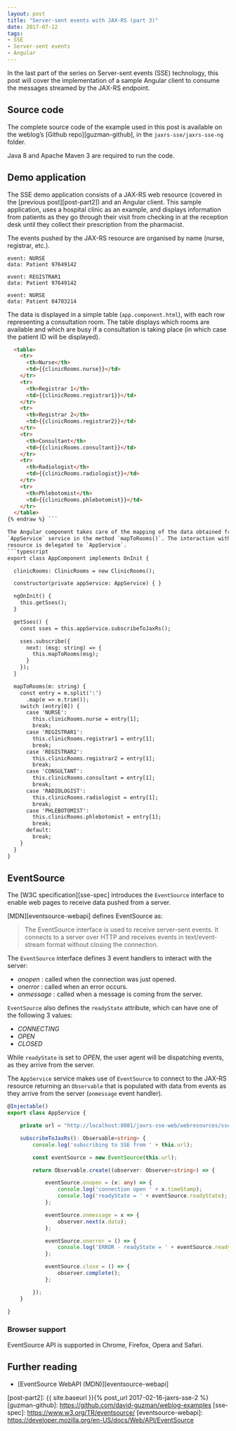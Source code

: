 ```yaml
---
layout: post
title: "Server-sent events with JAX-RS (part 3)"
date: 2017-07-12
tags:
- SSE
- Server-sent events
- Angular
---
```


In the last part of the series on Server-sent events (SSE) technology, this
post will cover the implementation of a sample Angular client to consume the
messages streamed by the JAX-RS endpoint.

## Source code

The complete source code of the example used in this post is available on the
weblog’s [Github repo][guzman-github], in the `jaxrs-sse/jaxrs-sse-ng` folder.

Java 8 and Apache Maven 3 are required to run the code.

## Demo application

The SSE demo application consists of a JAX-RS web resource (covered in the
[previous post][post-part2]) and an Angular client.
This sample application, uses a hospital clinic as an example, and displays
information from patients as they go through their visit from checking in at
the reception desk until they collect their prescription from the pharmacist.

The events pushed by the JAX-RS resource are organised by name (nurse, registrar, etc.).
```
event: NURSE
data: Patient 97649142

event: REGISTRAR1
data: Patient 97649142

event: NURSE
data: Patient 04703214
```
The data is displayed in a simple table (`app.component.html`), with each row
representing a consultation room. The table displays which rooms are available and
which are busy if a consultation is taking place (in which case the patient ID
will be displayed).
```html {% raw %}
  <table>
    <tr>
      <th>Nurse</th>
      <td>{{clinicRooms.nurse}}</td>
    </tr>
    <tr>
      <th>Registrar 1</th>
      <td>{{clinicRooms.registrar1}}</td>
    </tr>
    <tr>
      <th>Registrar 2</th>
      <td>{{clinicRooms.registrar2}}</td>
    </tr>
    <tr>
      <th>Consultant</th>
      <td>{{clinicRooms.consultant}}</td>
    </tr>
    <tr>
      <th>Radiologist</th>
      <td>{{clinicRooms.radiologist}}</td>
    </tr>
    <tr>
      <th>Phlebotomist</th>
      <td>{{clinicRooms.phlebotomist}}</td>
    </tr>
  </table>
{% endraw %} ```

The Angular component takes care of the mapping of the data obtained from
`AppService` service in the method `mapToRooms()`. The interaction with the JAX-RS
resource is delegated to `AppService`.
```typescript
export class AppComponent implements OnInit {

  clinicRooms: ClinicRooms = new ClinicRooms();

  constructor(private appService: AppService) { }

  ngOnInit() {
    this.getSses();
  }

  getSses() {
    const sses = this.appService.subscribeToJaxRs();

    sses.subscribe({
      next: (msg: string) => {
        this.mapToRooms(msg);
      }
    });
  }

  mapToRooms(m: string) {
    const entry = m.split(':')
      .map(e => e.trim());
    switch (entry[0]) {
      case 'NURSE':
        this.clinicRooms.nurse = entry[1];
        break;
      case 'REGISTRAR1':
        this.clinicRooms.registrar1 = entry[1];
        break;
      case 'REGISTRAR2':
        this.clinicRooms.registrar2 = entry[1];
        break;
      case 'CONSULTANT':
        this.clinicRooms.consultant = entry[1];
        break;
      case 'RADIOLOGIST':
        this.clinicRooms.radiologist = entry[1];
        break;
      case 'PHLEBOTOMIST':
        this.clinicRooms.phlebotomist = entry[1];
        break;
      default:
        break;
    }
  }
}
```

## EventSource

The [W3C specification][sse-spec] introduces the `EventSource` interface to enable web pages
to receive data pushed from a server.

[MDN][eventsource-webapi] defines EventSource as:
>The EventSource interface is used to receive server-sent events. It connects to a server over HTTP and receives events in text/event-stream format without closing the connection.

The `EventSource` interface defines 3 event handlers to interact with the server:
* *onopen* : called when the connection was just opened.
* *onerror* : called when an error occurs.
* *onmessage* : called when a message is coming from the server.

`EventSource` also defines the `readyState` attribute, which can have one of the
following 3 values:
* *CONNECTING*
* *OPEN*
* *CLOSED*

While `readyState` is set to *OPEN*, the user agent will be dispatching events,
as they arrive from the server.

The `AppService` service makes use of `EventSource` to connect to the JAX-RS
resource returning an `Observable` that is populated with data from events as
they arrive from the server (`onmessage` event handler).

```typescript
@Injectable()
export class AppService {

    private url = "http://localhost:8081/jaxrs-sse-web/webresources/sse";

    subscribeToJaxRs(): Observable<string> {
        console.log('subscribing to SSE from ' + this.url);

        const eventSource = new EventSource(this.url);

        return Observable.create((observer: Observer<string>) => {

            eventSource.onopen = (x: any) => {
                console.log('connection open ' + x.timeStamp);
                console.log('readyState = ' + eventSource.readyState);
            };

            eventSource.onmessage = x => {
                observer.next(x.data);
            };

            eventSource.onerror = () => {
                console.log('ERROR - readyState = ' + eventSource.readyState);
            };

            eventSource.close = () => {
                observer.complete();
            };

        });
    }

}
```

### Browser support

EventSource API is supported in Chrome, Firefox, Opera and Safari.

## Further reading
- [EventSource WebAPI (MDN)][eventsource-webapi]

[post-part2]: {{ site.baseurl }}{% post_url 2017-02-16-jaxrs-sse-2 %}
[guzman-github]: https://github.com/david-guzman/weblog-examples
[sse-spec]: https://www.w3.org/TR/eventsource/
[eventsource-webapi]: https://developer.mozilla.org/en-US/docs/Web/API/EventSource
